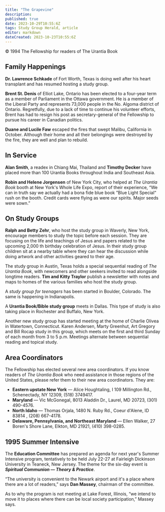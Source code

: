 ```yaml
---
title: "The Grapevine"
description: 
published: true
date: 2023-10-29T10:55:6Z
tags: Study Group Herald, article
editor: markdown
dateCreated: 2023-10-23T10:55:6Z
---
```


<p class="v-card v-sheet theme--light gray lighten-3 px-2">© 1994 The Fellowship for readers of The Urantia Book</p>

## Family Happenings

**Dr. Lawrence Schkade** of Fort Worth, Texas is doing well after his heart transplant and has resumed hosting a study group.

**Brent St. Denis** of Elliot Lake, Ontario has been elected to a four-year term as a member of Parliament in the Ottawa government. He is a member of the Liberal Party and represents 73,000 people in the No. Algoma district of Ontario. Regretfully, due to a lack of time to continue his volunteer efforts, Brent has had to resign his post as secretary-general of the Fellowship to pursue his career in Canadian politics.

**Duane and Lucile Faw** escaped the fires that swept Malibu, California in October. Although their home and all their belongings were destroyed by the fire, they are well and plan to rebuild.

## In Service

**Alan Smith**, a readex in Chiang Mai, Thailand and **Timothy Decker** have placed more than 100 Urantia Books throughout India and Southeast Asia.

**Robin and Helene Jorgensen** of New York City, who helped at _The Urantia Book_ booth at New York's Whole Life Expo, report of their experience, “We can in truth say we actually had a bona fide blue book ”Blue Light Special“ rush on the booth. Credit cards were flying as were our spirits. Major seeds were sown.”

## On Study Groups

**Ralph and Betty Zehr**, who host the study group in Waverly, New York, encourage members to study the topic before each session. They are focusing on the life and teachings of Jesus and papers related to the upcoming 2,000 th birthday celebration of Jesus. In their study group children sit at a nearby table where they can hear the discussion while doing artwork and other activities geared to their age.

The study group in Austin, Texas holds a special sequential reading of _The Urantia Book_, with newcomers and other seekers invited to read alongside longtime readers. **Tim and Kitty Traylor** publish a newsletter with notes and maps to homes of the various families who host the study group.

A *study group for teenagers* has been started in Boulder, Colorado. The same is happening in Indianapolis.

A **Urantia Book/Bible study group** meets in Dallas. This type of study is also taking place in Rochester and Buffalo, New York.

Another new study group has started meeting at the home of Charlie Olivea in Watertown, Connecticut. Karen Andersen, Marty Greenhut, Art Gregory and Bill Rocap study in this group, which meets on the first and third Sunday of each month from 3 to 5 p.m. Meetings alternate between sequential reading and topical study.

## Area Coordinators

The Fellowship has elected several new area coordinators. If you know readers of _The Urantia Book_ who need assistance in those regions of the United States, please refer them to their new area coordinators. They are:

* **Eastern upstate New York** — Alice Houghtaling, I 109 Millington Rd., Schenectady, NY 12309, (518) 3749417.
* **Maryland** — Vic McGonegal, 8013 Aladdin Dr., Laurel, MD 20723, (301) 490-4576.
* **North Idaho** — Thomas Orjala, 1480 N. Ruby Rd., Coeur d'Alene, ID 83814 , (208) 667-4178.
* **Delaware, Pennsylvania, and Northeast Maryland** — Ellen Walker, 27 Boren's Shore Lane, Elkton, MD 21921, (410) 398-0285.


## 1995 Summer Intensive

The **Education Committee** has prepared an agenda for next year's Summer Intensive program, tentatively to be held July 22-27 at Fairleigh Dickinson University in Teaneck, New Jersey. The theme for the six-day event is ***Spiritual Communion — Theory \& Practice***.

“The university is convenient to the Newark airport and it's a place where there are a lot of readers,” says **Dan Massey**, chairman of the committee.

As to why the program is not meeting at Lake Forest, Illinois, “we intend to move it to places where there can be local society participation,” Massey says. 
